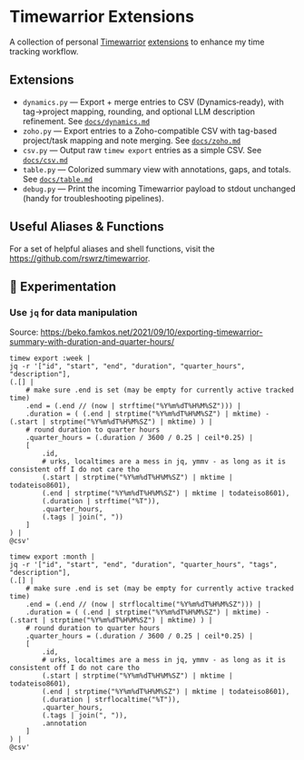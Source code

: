 # Timewarrior Extensions

A collection of personal [Timewarrior](https://timewarrior.net/) [extensions](https://timewarrior.net/docs/extensions/) to enhance my time tracking workflow.

## Extensions

- `dynamics.py` — Export + merge entries to CSV (Dynamics‑ready), with tag→project mapping, rounding, and optional LLM description refinement. See [`docs/dynamics.md`](docs/dynamics.md)
- `zoho.py` — Export entries to a Zoho-compatible CSV with tag-based project/task mapping and note merging. See [`docs/zoho.md`](docs/zoho.md)
- `csv.py` — Output raw `timew export` entries as a simple CSV. See [`docs/csv.md`](docs/csv.md)
- `table.py` — Colorized summary view with annotations, gaps, and totals. See [`docs/table.md`](docs/table.md)
- `debug.py` — Print the incoming Timewarrior payload to stdout unchanged (handy for troubleshooting pipelines).

## Useful Aliases & Functions

For a set of helpful aliases and shell functions, visit the <https://github.com/rswrz/timewarrior>.

## 🧪 Experimentation

### Use `jq` for data manipulation

Source: <https://beko.famkos.net/2021/09/10/exporting-timewarrior-summary-with-duration-and-quarter-hours/>

```shell
timew export :week |
jq -r '["id", "start", "end", "duration", "quarter_hours", "description"],
(.[] |
    # make sure .end is set (may be empty for currently active tracked time)
    .end = (.end // (now | strftime("%Y%m%dT%H%M%SZ"))) |
    .duration = ( (.end | strptime("%Y%m%dT%H%M%SZ") | mktime) - (.start | strptime("%Y%m%dT%H%M%SZ") | mktime) ) |
    # round duration to quarter hours
    .quarter_hours = (.duration / 3600 / 0.25 | ceil*0.25) |
    [
        .id,
        # urks, localtimes are a mess in jq, ymmv - as long as it is consistent off I do not care tho
        (.start | strptime("%Y%m%dT%H%M%SZ") | mktime | todateiso8601),
        (.end | strptime("%Y%m%dT%H%M%SZ") | mktime | todateiso8601),
        (.duration | strftime("%T")),
        .quarter_hours,
        (.tags | join(", "))
    ]
) |
@csv'
```

```shell
timew export :month |
jq -r '["id", "start", "end", "duration", "quarter_hours", "tags", "description"],
(.[] |
    # make sure .end is set (may be empty for currently active tracked time)
    .end = (.end // (now | strflocaltime("%Y%m%dT%H%M%SZ"))) |
    .duration = ( (.end | strptime("%Y%m%dT%H%M%SZ") | mktime) - (.start | strptime("%Y%m%dT%H%M%SZ") | mktime) ) |
    # round duration to quarter hours
    .quarter_hours = (.duration / 3600 / 0.25 | ceil*0.25) |
    [
        .id,
        # urks, localtimes are a mess in jq, ymmv - as long as it is consistent off I do not care tho
        (.start | strptime("%Y%m%dT%H%M%SZ") | mktime | todateiso8601),
        (.end | strptime("%Y%m%dT%H%M%SZ") | mktime | todateiso8601),
        (.duration | strflocaltime("%T")),
        .quarter_hours,
        (.tags | join(", ")),
        .annotation
    ]
) |
@csv'
```
